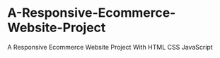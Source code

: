# A-Responsive-Ecommerce-Website-Project
A Responsive Ecommerce Website Project With HTML CSS JavaScript
